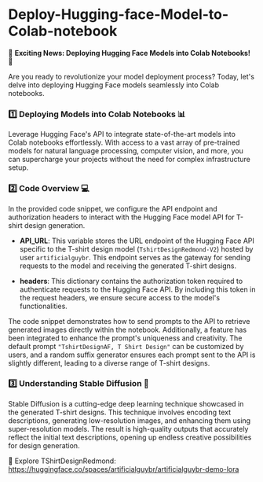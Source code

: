 # Deploy-Hugging-face-Model-to-Colab-notebook

🚀 **Exciting News: Deploying Hugging Face Models into Colab Notebooks!** 🤖

Are you ready to revolutionize your model deployment process? Today, let's delve into deploying Hugging Face models seamlessly into Colab notebooks.

### 1️⃣ **Deploying Models into Colab Notebooks** 📊

Leverage Hugging Face's API to integrate state-of-the-art models into Colab notebooks effortlessly. With access to a vast array of pre-trained models for natural language processing, computer vision, and more, you can supercharge your projects without the need for complex infrastructure setup.

### 2️⃣ **Code Overview** 💻

In the provided code snippet, we configure the API endpoint and authorization headers to interact with the Hugging Face model API for T-shirt design generation. 

- **API_URL**: This variable stores the URL endpoint of the Hugging Face API specific to the T-shirt design model (`TshirtDesignRedmond-V2`) hosted by user `artificialguybr`. This endpoint serves as the gateway for sending requests to the model and receiving the generated T-shirt designs.

- **headers**: This dictionary contains the authorization token required to authenticate requests to the Hugging Face API. By including this token in the request headers, we ensure secure access to the model's functionalities.

The code snippet demonstrates how to send prompts to the API to retrieve generated images directly within the notebook. Additionally, a feature has been integrated to enhance the prompt's uniqueness and creativity. The default prompt `"TshirtDesignAF, T Shirt Design"` can be customized by users, and a random suffix generator ensures each prompt sent to the API is slightly different, leading to a diverse range of T-shirt designs.

### 3️⃣ **Understanding Stable Diffusion** 🧠

Stable Diffusion is a cutting-edge deep learning technique showcased in the generated T-shirt designs. This technique involves encoding text descriptions, generating low-resolution images, and enhancing them using super-resolution models. The result is high-quality outputs that accurately reflect the initial text descriptions, opening up endless creative possibilities for design generation.

🎨 Explore TShirtDesignRedmond: https://huggingface.co/spaces/artificialguybr/artificialguybr-demo-lora


